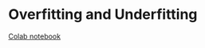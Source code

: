 # Overfitting and Underfitting

[Colab notebook](https://colab.research.google.com/github/tensorflow/models/blob/master/samples/core/get_started/overfit_and_underfit.ipynb)
